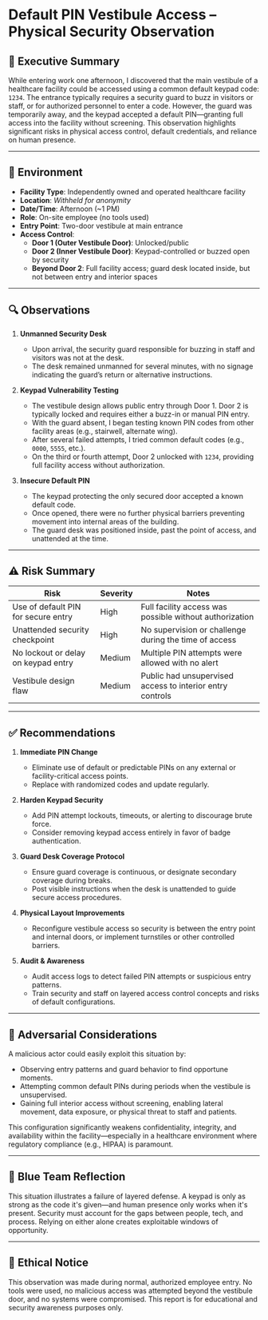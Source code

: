 # Default PIN Vestibule Access – Physical Security Observation

## 📝 Executive Summary

While entering work one afternoon, I discovered that the main vestibule of a healthcare facility could be accessed using a common default keypad code: `1234`. The entrance typically requires a security guard to buzz in visitors or staff, or for authorized personnel to enter a code. However, the guard was temporarily away, and the keypad accepted a default PIN—granting full access into the facility without screening. This observation highlights significant risks in physical access control, default credentials, and reliance on human presence.

---

## 📍 Environment

- **Facility Type**: Independently owned and operated healthcare facility
- **Location**: *Withheld for anonymity*
- **Date/Time**: Afternoon (~1 PM)
- **Role**: On-site employee (no tools used)
- **Entry Point**: Two-door vestibule at main entrance
- **Access Control**:
  - **Door 1 (Outer Vestibule Door)**: Unlocked/public
  - **Door 2 (Inner Vestibule Door)**: Keypad-controlled or buzzed open by security
  - **Beyond Door 2**: Full facility access; guard desk located inside, but not between entry and interior spaces

---

## 🔍 Observations

1. **Unmanned Security Desk**
   - Upon arrival, the security guard responsible for buzzing in staff and visitors was not at the desk.
   - The desk remained unmanned for several minutes, with no signage indicating the guard’s return or alternative instructions.

2. **Keypad Vulnerability Testing**
   - The vestibule design allows public entry through Door 1. Door 2 is typically locked and requires either a buzz-in or manual PIN entry.
   - With the guard absent, I began testing known PIN codes from other facility areas (e.g., stairwell, alternate wing).
   - After several failed attempts, I tried common default codes (e.g., `0000`, `5555`, etc.).
   - On the third or fourth attempt, Door 2 unlocked with `1234`, providing full facility access without authorization.

3. **Insecure Default PIN**
   - The keypad protecting the only secured door accepted a known default code.
   - Once opened, there were no further physical barriers preventing movement into internal areas of the building.
   - The guard desk was positioned inside, past the point of access, and unattended at the time.

---

## ⚠️ Risk Summary

| Risk | Severity | Notes |
|------|----------|-------|
| Use of default PIN for secure entry | High | Full facility access was possible without authorization |
| Unattended security checkpoint | High | No supervision or challenge during the time of access |
| No lockout or delay on keypad entry | Medium | Multiple PIN attempts were allowed with no alert |
| Vestibule design flaw | Medium | Public had unsupervised access to interior entry controls |

---

## ✅ Recommendations

1. **Immediate PIN Change**
   - Eliminate use of default or predictable PINs on any external or facility-critical access points.
   - Replace with randomized codes and update regularly.

2. **Harden Keypad Security**
   - Add PIN attempt lockouts, timeouts, or alerting to discourage brute force.
   - Consider removing keypad access entirely in favor of badge authentication.

3. **Guard Desk Coverage Protocol**
   - Ensure guard coverage is continuous, or designate secondary coverage during breaks.
   - Post visible instructions when the desk is unattended to guide secure access procedures.

4. **Physical Layout Improvements**
   - Reconfigure vestibule access so security is between the entry point and internal doors, or implement turnstiles or other controlled barriers.

5. **Audit & Awareness**
   - Audit access logs to detect failed PIN attempts or suspicious entry patterns.
   - Train security and staff on layered access control concepts and risks of default configurations.

---

## 👤 Adversarial Considerations

A malicious actor could easily exploit this situation by:
- Observing entry patterns and guard behavior to find opportune moments.
- Attempting common default PINs during periods when the vestibule is unsupervised.
- Gaining full interior access without screening, enabling lateral movement, data exposure, or physical threat to staff and patients.

This configuration significantly weakens confidentiality, integrity, and availability within the facility—especially in a healthcare environment where regulatory compliance (e.g., HIPAA) is paramount.

---

## 🧠 Blue Team Reflection

This situation illustrates a failure of layered defense. A keypad is only as strong as the code it's given—and human presence only works when it's present. Security must account for the gaps between people, tech, and process. Relying on either alone creates exploitable windows of opportunity.

---

## 🛑 Ethical Notice

This observation was made during normal, authorized employee entry. No tools were used, no malicious access was attempted beyond the vestibule door, and no systems were compromised. This report is for educational and security awareness purposes only.

